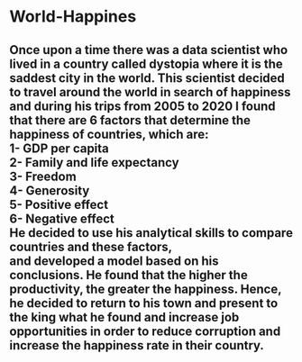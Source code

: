 # World-Happines
<h2>
Once upon a time there was a data scientist who lived in a country called dystopia where it is the saddest city in the world. This scientist decided to travel around the world in search of happiness and during his trips from 2005 to 2020 I found that there are 6 factors that determine the happiness of countries, which are:<br>
1- GDP per capita<br>
2- Family and life expectancy<br>
3- Freedom<br>
4- Generosity<br>
5- Positive effect<br>
6- Negative effect<br>
He decided to use his analytical skills to compare countries and these factors,<br>
  and developed a model based on his conclusions. 
  He found that the higher the productivity, the greater the happiness.
  Hence, he decided to return to his town and present to the king what he found 
  and increase job opportunities in order to reduce corruption and increase the happiness rate in their country.
</h2>
